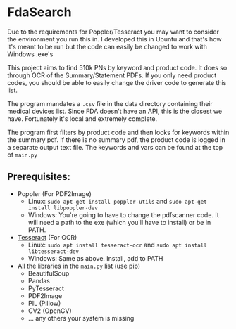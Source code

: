 # FdaSearch

Due to the requirements for Poppler/Tesseract you may want to consider the environment you run this in. I developed this in Ubuntu and that's how it's meant to be run but the code can easily be changed to work with Windows .exe's

This project aims to find 510k PNs by keyword and product code. It does so through OCR of the Summary/Statement PDFs. If you only need product codes, you should be able to easily change the driver code to generate this list. 

The program mandates a `.csv` file in the data directory containing their medical devices list. Since FDA doesn't have an API, this is the closest we have. Fortunately it's local and extremely complete.

The program first filters by product code and then looks for keywords within the summary pdf. If there is no summary pdf, the product code is logged in a separate output text file. The keywords and vars can be found at the top of ``main.py``

## Prerequisites:
- Poppler (For PDF2Image)
  - Linux: `sudo apt-get install poppler-utils` and `sudo apt-get install libpoppler-dev
`
  - Windows: You're going to have to change the pdfscanner code. It will need a path to the exe (which you'll have to install) or be in PATH.
- [Tesseract](https://tesseract-ocr.github.io/tessdoc/Installation.html) (For OCR)
  - Linux: `sudo apt install tesseract-ocr` and `sudo apt install libtesseract-dev`
  - Windows: Same as above. Install, add to PATH
- All the libraries in the `main.py` list (use pip)
  - BeautifulSoup
  - Pandas
  - PyTesseract
  - PDF2Image
  - PIL (Pillow)
  - CV2 (OpenCV)
  - ... any others your system is missing